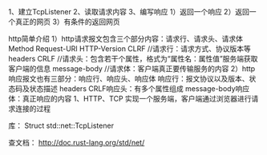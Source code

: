 1、建立TcpListener
2、读取请求内容
3、编写响应
    1）返回一个响应
    2）返回一个真正的网页
    3）有条件的返回网页

http简单介绍
    1）http请求报文包含三个部分内容：请求行、请求头、请求体
    Method Request-URI HTTP-Version CLRF //请求行：请求方式、协议版本等
    headers CRLF    //请求头：包含若干个属性，格式为“属性名：属性值”服务端获取客户端的信息
    message-body    //请求体：客户端真正要传输服务的内容
    2）http响应报文也有三部分：响应行、响应头、响应体
    响应行：报文协议以及版本、状态码及状态描述
    headers CRLF响应头：有多个属性组成
    message-body响应体：真正响应的内容
1、HTTP、TCP
实现一个服务端，客户端通过浏览器进行请求连接的过程

库：
Struct std::net::TcpListener

查文档：
http://doc.rust-lang.org/std/net/
